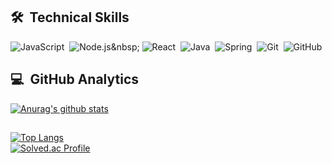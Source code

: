 <!-- ### Hi there 👋 -->

<!--
**wjsyuwls/wjsyuwls** is a ✨ _special_ ✨ repository because its `README.md` (this file) appears on your GitHub profile.

Here are some ideas to get you started:

- 🔭 I’m currently working on ...
- 🌱 I’m currently learning ...
- 👯 I’m looking to collaborate on ...
- 🤔 I’m looking for help with ...
- 💬 Ask me about ...
- 📫 How to reach me: ...
- 😄 Pronouns: ...
- ⚡ Fun fact: ...
-->

## 🛠 &nbsp;Technical Skills
![JavaScript](https://img.shields.io/badge/JavaScript-F7DF1E?style=flat&logo=JavaScript&logoColor=black)&nbsp;
![Node.js](https://img.shields.io/badge/Node.js-rgb(109,165,95)?style=flat&logo=Node.js&logoColor=black)&nbsp;
![React](https://img.shields.io/badge/React-34d2eb?style=flat&logo=react&logoColor=white)&nbsp;
![Java](https://img.shields.io/badge/Java-007396?style=flat&logo=java&logoColor=white)&nbsp;
![Spring](https://img.shields.io/badge/Spring-6DB33F?style=flat&logo=Spring&logoColor=white)&nbsp;
![Git](https://img.shields.io/badge/Git-f05032?style=flat&logo=Git&logoColor=white)&nbsp;
![GitHub](https://img.shields.io/badge/-GitHub-05122A?style=flat&logo=github)&nbsp;
<br/>


## 💻 &nbsp;GitHub Analytics
[![Anurag's github stats](https://github-readme-stats.vercel.app/api?username=wjsyuwls&hide=stars&show_icons=true&theme=vue)](https://github.com/anuraghazra/github-readme-stats)
<br/>


##
[![Top Langs](https://github-readme-stats.vercel.app/api/top-langs/?username=wjsyuwls&langs_count=5&layout=compact&theme=dark)](https://github.com/wjsyuwls/wjsyuwls)
<br/>
[![Solved.ac Profile](http://mazassumnida.wtf/api/v2/generate_badge?boj=am2ch1f)](https://solved.ac/am2ch1f/)


